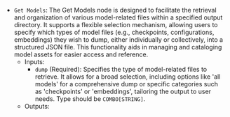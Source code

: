 - `Get Models`: The Get Models node is designed to facilitate the retrieval and organization of various model-related files within a specified output directory. It supports a flexible selection mechanism, allowing users to specify which types of model files (e.g., checkpoints, configurations, embeddings) they wish to dump, either individually or collectively, into a structured JSON file. This functionality aids in managing and cataloging model assets for easier access and reference.
    - Inputs:
        - `dump` (Required): Specifies the type of model-related files to retrieve. It allows for a broad selection, including options like 'all models' for a comprehensive dump or specific categories such as 'checkpoints' or 'embeddings', tailoring the output to user needs. Type should be `COMBO[STRING]`.
    - Outputs:
